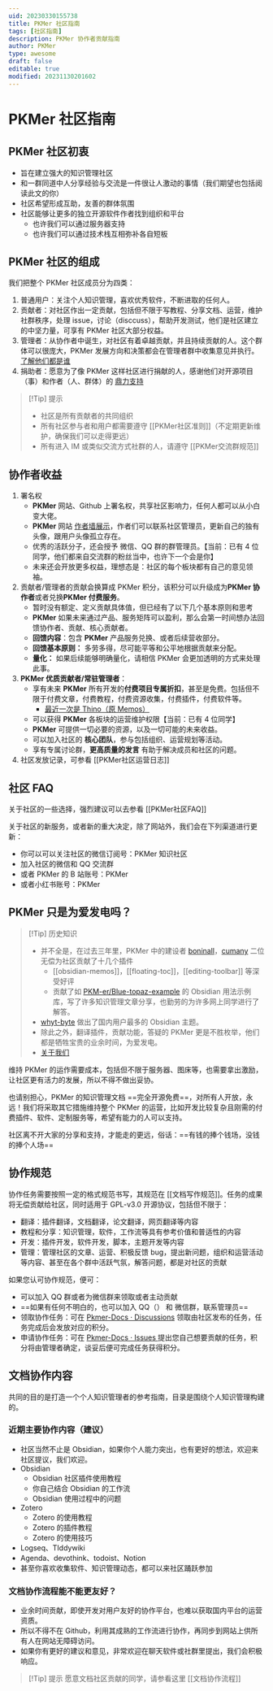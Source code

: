 ```yaml
---
uid: 20230330155738
title: PKMer 社区指南
tags: [社区指南]
description: PKMer 协作者贡献指南
author: PKMer
type: awesome
draft: false
editable: true
modified: 20231130201602
---
```


# PKMer 社区指南

## PKMer 社区初衷

- 旨在建立强大的知识管理社区
- 和一群同道中人分享经验与交流是一件很让人激动的事情（我们期望也包括阅读此文的你）
- 社区希望形成互助，友善的群体氛围
- 社区能够让更多的独立开源软件作者找到组织和平台
	- 也许我们可以通过服务器支持
	- 也许我们可以通过技术栈互相弥补各自短板

## PKMer 社区的组成

我们把整个 PKMer 社区成员分为四类：

1. 普通用户：关注个人知识管理，喜欢优秀软件，不断进取的任何人。
2. 贡献者：对社区作出一定贡献，包括但不限于写教程、分享文档、运营，维护社群秩序，处理 issue，讨论（disccuss），帮助开发测试，他们是社区建立的中坚力量，可享有 PKMer 社区大部分权益。
3. 管理者：从协作者中诞生，对社区有着卓越贡献，并且持续贡献的人。这个群体可以很庞大，PKMer 发展方向和决策都会在管理者群中收集意见并执行。[了解他们都是谁](https://pkmer.cn/about/)
4. 捐助者：愿意为了像 PKMer 这样社区进行捐献的人，感谢他们对开源项目（事）和作者（人、群体）的 [鼎力支持](https://pkmer.cn/products/price/)

>[!Tip] 提示
>- 社区是所有贡献者的共同组织
>- 所有社区参与者和用户都需要遵守 [[PKMer社区准则]]（不定期更新维护，确保我们可以走得更远）
>- 所有进入 IM 或类似交流方式社群的人，请遵守 [[PKMer交流群规范]]

## 协作者收益

1. 署名权
	- **PKMer** 网站、Github 上署名权，共享社区影响力，任何人都可以从小白变大佬。
	- **PKMer** 网站 [作者墙展示](https://pkmer.cn/page/authors/)，作者们可以联系社区管理员，更新自己的独有头像，跟用户头像孤立存在。
	- 优秀的活跃分子，还会授予 微信、QQ 群的群管理员。【当前：已有 4 位同学，他们都来自交流群的粉丝当中，也许下一个会是你】
	- 未来还会开放更多权益，理想态是：社区的每个板块都有自己的意见领袖。
2. 贡献者/管理者的贡献会换算成 PKMer 积分，该积分可以升级成为**PKMer 协作者**或者兑换**PKMer 付费服务**。
	- 暂时没有额定、定义贡献具体值，但已经有了以下几个基本原则和思考
	- **PKMer** 如果未来通过产品、服务矩阵可以盈利，那么会第一时间想办法回馈协作者、贡献、核心贡献者。
	- **回馈内容**：包含 **PKMer** 产品服务兑换、或者后续营收部分。
	- **回馈基本原则：** 多劳多得，尽可能平等和公平地根据贡献来分配。
	- **量化：** 如果后续能够明确量化，请相信 PKMer 会更加透明的方式来处理此事。
3. **PKMer 优质贡献者/常驻管理者**：
	- 享有未来 **PKMer** 所有开发的**付费项目专属折扣**，甚至是免费。包括但不限于付费文章，付费教程，付费资源收集，付费插件，付费软件等。
		- [最近一次是 Thino（原 Memos）](https://pkmer.cn/products/productDetails/)
	- 可以获得 **PKMer** 各板块的运营维护权限【当前：已有 4 位同学】
	- **PKMer** 可提供一切必要的资源，以及一切可能的未来收益。
	- 可以加入社区的 **核心团队**，参与包括组织、运营规划等活动。
	- 享有专属讨论群，**更高质量的发言** 有助于解决成员和社区的问题。
4. 社区发放记录，可参看 [[PKMer社区运营日志]]

## 社区 FAQ

关于社区的一些选择，强烈建议可以去参看 [[PKMer社区FAQ]]

关于社区的新服务，或者新的重大决定，除了网站外，我们会在下列渠道进行更新：

- 你可以可以关注社区的微信订阅号：PKMer 知识社区
- 加入社区的微信和 QQ 交流群
- 或者 PKMer 的 B 站账号：PKMer
- 或者小红书账号：PKMer

## PKMer 只是为爱发电吗？

>[!Tip] 历史知识
>- 并不全是，在过去三年里，PKMer 中的建设者 [boninall](https://github.com/Quorafind)，[cumany](https://github.com/cumany) 二位无偿为社区贡献了十几个插件
>	- [[obsidian-memos]]，[[floating-toc]]，[[editing-toolbar]] 等深受好评
>	- 贡献了如 [PKM-er/Blue-topaz-example](https://github.com/PKM-er/Blue-topaz-example) 的 Obsidian 用法示例库，写了许多知识管理文章分享，也勤劳的为许多网上同学进行了解答。
>- [whyt-byte](https://github.com/whyt-byte) 做出了国内用户最多的 Obsidian 主题。
>- 除此之外，翻译插件，贡献功能，答疑的 PKMer 更是不胜枚举，他们都是牺牲宝贵的业余时间，为爱发电。
>- [关于我们](https://pkmer.cn/about/)

维持 PKMer 的运作需要成本，包括但不限于服务器、图床等，也需要拿出激励，让社区更有活力的发展，所以不得不做出妥协。

也请别担心，PKMer 的知识管理文档 ==完全开源免费==，对所有人开放，永远！我们将采取其它措施维持整个 PKMer 的运营，比如开发比较复杂且刚需的付费插件、软件、定制服务等，希望有能力的人可以支持。

社区离不开大家的分享和支持，才能走的更远，俗话：==有钱的捧个钱场，没钱的捧个人场==

## 协作规范

协作任务需要按照一定的格式规范书写，其规范在 [[文档写作规范]]。任务的成果将无偿贡献给社区，同时适用于 GPL-v3.0 开源协议，包括但不限于：

- 翻译：插件翻译，文档翻译，论文翻译，网页翻译等内容
- 教程和分享：知识管理，软件，工作流等具有参考价值和普适性的内容
- 开发：插件开发，软件开发，脚本，主题开发等内容
- 管理：管理社区的文章、运营、积极反馈 bug，提出新问题，组织和运营活动等内容、甚至在各个群中活跃气氛，解答问题，都是对社区的贡献

如果您认可协作规范，便可：

- 可以加入 QQ 群或者为微信群来领取或者主动贡献
- ==如果有任何不明白的，也可以加入 QQ（） 和 微信群，联系管理员==
- 领取协作任务：可在 [Pkmer-Docs · Discussions](https://github.com/PKM-er/Pkmer-Docs/discussions) 领取由社区发布的任务，任务完成后会发放对应的积分。
- 申请协作任务：可在 [Pkmer-Docs · Issues ](https://github.com/PKM-er/Pkmer-Docs/issues) 提出您自己想要贡献的任务，积分将由管理者确定，谈妥后便可完成任务获得积分。

## 文档协作内容

共同的目的是打造一个个人知识管理者的参考指南，目录是围绕个人知识管理构建的。

### 近期主要协作内容（建议）

- 社区当然不止是 Obsidian，如果你个人能力突出，也有更好的想法，欢迎来社区提议，我们欢迎。
- Obsidian
	- Obsidian 社区插件使用教程
	- 你自己结合 Obsidian 的工作流
	- Obsidian 使用过程中的问题
- Zotero
	- Zotero 的使用教程
	- Zotero 的插件教程
	- Zotero 的使用技巧
- Logseq、TIddywiki
- Agenda、devothink、todoist、Notion
- 甚至你喜欢收集软件、知识管理动态，都可以来社区踊跃参加

### 文档协作流程能不能更友好？

- 业余时间贡献，即使开发对用户友好的协作平台，也难以获取国内平台的运营资质。
- 所以不得不在 Github，利用其成熟的工作流进行协作，再同步到网站上供所有人在网站无障碍访问。
- 如果你有更好的建议和意见，非常欢迎在聊天软件或社群里提出，我们会积极响应。

> [!Tip] 提示
> 愿意文档社区贡献的同学，请参看这里 [[文档协作流程]]